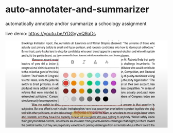 # auto-annotater-and-summarizer
automatically annotate and/or summarize a schoology assignment

live demo: https://youtu.be/YDGyyvQ9aDs

![example image](/example.png "Example Image")
